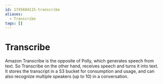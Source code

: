 ```yaml
---
id: 1745604115-transcribe
aliases:
  - Transcribe
tags: []
---
```


# Transcribe

Amazon Transcribe is the opposite of Polly, which generates speech from text. So Transcribe on the other hand, receives speech and turns it into text.
It stores the transcript in a S3 bucket for consumption and usage, and can also recognize multiple speakers (up to 10) in a conversation.

